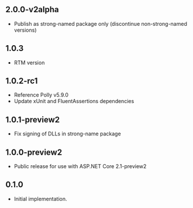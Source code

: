 ## 2.0.0-v2alpha
- Publish as strong-named package only (discontinue non-strong-named versions)

## 1.0.3
- RTM version

## 1.0.2-rc1
- Reference Polly v5.9.0
- Update xUnit and FluentAssertions dependencies

## 1.0.1-preview2
- Fix signing of DLLs in strong-name package

## 1.0.0-preview2

- Public release for use with ASP.NET Core 2.1-preview2

## 0.1.0

- Initial implementation.